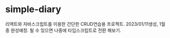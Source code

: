 # simple-diary
리액트와 자바스크립트를 이용한 간단한 CRUD연습용 프로젝트. 2023/01/11생성, 1월 중 완성예정.
될 수 있으면 나중에 타입스크립트로 전환 해보기.

